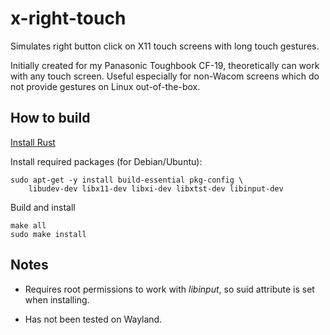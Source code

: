 # x-right-touch

Simulates right button click on X11 touch screens with long touch gestures.

Initially created for my Panasonic Toughbook CF-19, theoretically can work with
any touch screen. Useful especially for non-Wacom screens which do not provide
gestures on Linux out-of-the-box.

## How to build

[Install Rust](https://www.rust-lang.org/tools/install)

Install required packages (for Debian/Ubuntu):

```
sudo apt-get -y install build-essential pkg-config \
    libudev-dev libx11-dev libxi-dev libxtst-dev libinput-dev
```

Build and install

```
make all
sudo make install
```

## Notes

* Requires root permissions to work with *libinput*, so suid attribute is set
  when installing.

* Has not been tested on Wayland.
